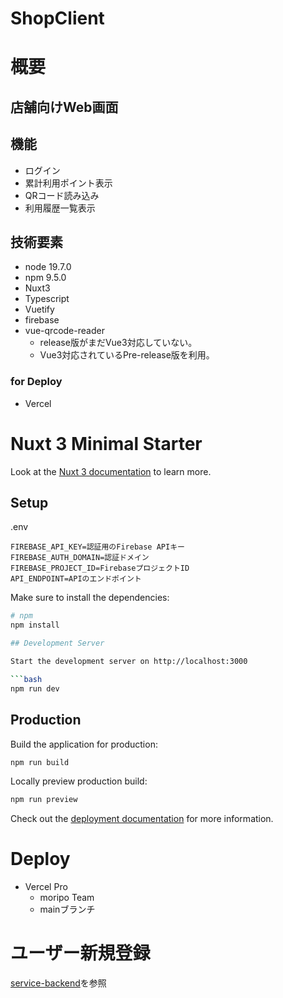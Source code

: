 # ShopClient

# 概要
## 店舗向けWeb画面

## 機能

- ログイン
- 累計利用ポイント表示
- QRコード読み込み
- 利用履歴一覧表示

## 技術要素

- node 19.7.0
- npm 9.5.0
- Nuxt3
- Typescript
- Vuetify
- firebase
- vue-qrcode-reader
  - release版がまだVue3対応していない。
  - Vue3対応されているPre-release版を利用。

### for Deploy

- Vercel

# Nuxt 3 Minimal Starter

Look at the [Nuxt 3 documentation](https://nuxt.com/docs/getting-started/introduction) to learn more.

## Setup


.env

```
FIREBASE_API_KEY=認証用のFirebase APIキー
FIREBASE_AUTH_DOMAIN=認証ドメイン
FIREBASE_PROJECT_ID=FirebaseプロジェクトID
API_ENDPOINT=APIのエンドポイント
```

Make sure to install the dependencies:

```bash
# npm
npm install

## Development Server

Start the development server on http://localhost:3000

```bash
npm run dev
```

## Production

Build the application for production:

```bash
npm run build
```

Locally preview production build:

```bash
npm run preview
```

Check out the [deployment documentation](https://nuxt.com/docs/getting-started/deployment) for more information.

# Deploy

- Vercel Pro
  - moripo Team
  - mainブランチ

# ユーザー新規登録

[service-backend](https://github.com/mori-po/service-backend/blob/develop/README.md)を参照
